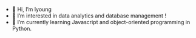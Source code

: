 - 👋 Hi, I’m Iyoung
- 👀 I’m interested in data analytics and database management !
- 🌱 I’m currently learning Javascript and object-oriented programming in Python.
